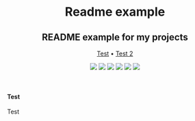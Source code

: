 <p align="center">
  <h1 align="center">Readme example</h1>
</p>
<p align="center">
  <h2 align="center">README example for my projects</h2>
</p>
<p align="center">
  <a href="#">Test</a>
  •
  <a href="#">Test 2</a>
</p>

<p align="center">
  <img src="https://img.shields.io/github/contributors/OctoBanon-Main/readme-example?style=for-the-badge"/>
  <img src="https://img.shields.io/github/forks/OctoBanon-Main/readme-example?style=for-the-badge"/>
  <img src="https://img.shields.io/github/stars/OctoBanon-Main/readme-example?style=for-the-badge"/>
  <img src="https://img.shields.io/github/issues/OctoBanon-Main/readme-example?style=for-the-badge"/>
  <img src="https://img.shields.io/github/downloads/OctoBanon-Main/readme-example/total?style=for-the-badge"/>
  <img src="https://img.shields.io/github/license/OctoBanon-Main/readme-example?style=for-the-badge"/>
</p>
<br />

#### Test
Test
